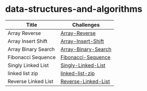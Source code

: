 # data-structures-and-algorithms

| Title | Challenges |
| ----------- | ----------- |
| Array Reverse |[Array-Reverse](array-reverse/README.md)|
| Array Insert Shift |[Array-Insert-Shift](Array-Insert-Shift/README.md)|
| Array Binary Search |[Array-Binary-Search](Array-Binary-Search/README.md)|
| Fibonacci Sequence |[Fibonacci-Sequence](Fibonacci-Sequence/README.md)|
| Singly Linked List |[Singly-Linked-List](Singly-Linked-List/README.md)|
| linked list zip |[linked-list-zip](linked-list-zip/linked-list-zip.md)|
| Reverse Linked List |[Reverse-Linked-List](Reverse-Linked-List/Reverse-Linked-List.md)|







